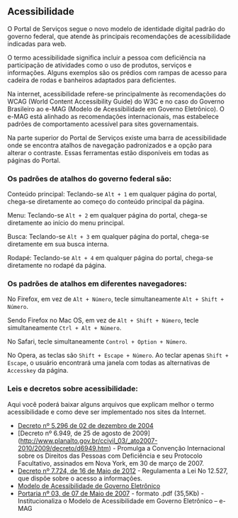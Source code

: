 Acessibilidade
---

O Portal de Serviços segue o novo modelo de identidade digital padrão do governo federal, que atende às principais 
recomendações de acessibilidade indicadas para web.

O termo acessibilidade significa incluir a pessoa com deficiência na participação de atividades como o uso de produtos, 
serviços e informações. Alguns exemplos são os prédios com rampas de acesso para cadeira de rodas e banheiros adaptados 
para deficientes.

Na internet, acessibilidade refere-se principalmente às recomendações do WCAG (World Content Accessibility Guide) do W3C 
e no caso do Governo Brasileiro ao e-MAG (Modelo de Acessibilidade em Governo Eletrônico). O e-MAG está alinhado as 
recomendações internacionais, mas estabelece padrões de comportamento acessível para sites governamentais.

Na parte superior do Portal de Serviços existe uma barra de acessibilidade onde se encontra atalhos de navegação 
padronizados e a opção para alterar o contraste. Essas ferramentas estão disponíveis em todas as páginas do Portal.

### Os padrões de atalhos do governo federal são:

Conteúdo principal: Teclando-se `Alt + 1` em qualquer página do portal, chega-se diretamente ao começo do conteúdo principal da página.

Menu: Teclando-se `Alt + 2` em qualquer página do portal, chega-se diretamente ao início do menu principal.

Busca: Teclando-se `Alt + 3` em qualquer página do portal, chega-se diretamente em sua busca interna.

Rodapé: Teclando-se `Alt + 4` em qualquer página do portal, chega-se diretamente no rodapé da página.

### Os padrões de atalhos em diferentes navegadores:
No Firefox, em vez de `Alt + Número`, tecle simultaneamente `Alt + Shift + Número`.

Sendo Firefox no Mac OS, em vez de `Alt + Shift + Número`, tecle simultaneamente `Ctrl + Alt + Número`.

No Safari, tecle simultaneamente `Control + Option + Número`.

No Opera, as teclas são `Shift + Escape + Número`. Ao teclar apenas `Shift + Escape`, o usuário encontrará uma janela 
com todas as alternativas de `Accesskey` da página.

### Leis e decretos sobre acessibilidade:
Aqui você poderá baixar alguns arquivos que explicam melhor o termo acessibilidade e como deve ser implementado nos sites da Internet.

* [Decreto nº 5.296 de 02 de dezembro de 2004](http://www.planalto.gov.br/ccivil_03/_Ato2004-2006/2004/Decreto/D5296.htm)
* [Decreto nº 6.949, de 25 de agosto de 2009] (http://www.planalto.gov.br/ccivil_03/_ato2007-2010/2009/decreto/d6949.htm) - Promulga a Convenção Internacional sobre os Direitos das Pessoas com Deficiência e seu Protocolo Facultativo, assinados em Nova York, em 30 de março de 2007.
* [Decreto nº 7.724, de 16 de Maio de 2012](http://www.planalto.gov.br/ccivil_03/_ato2011-2014/2012/Decreto/D7724.htm) - Regulamenta a Lei No 12.527, que dispõe sobre o acesso a informações.
* [Modelo de Acessibilidade de Governo Eletrônico](http://www.governoeletronico.gov.br/acoes-e-projetos/e-MAG)
* [Portaria nº 03, de 07 de Maio de 2007](http://www.governoeletronico.gov.br/biblioteca/arquivos/portaria-no-03-de-07-05-2007) - formato .pdf (35,5Kb) - Institucionaliza o Modelo de Acessibilidade em Governo Eletrônico – e-MAG
